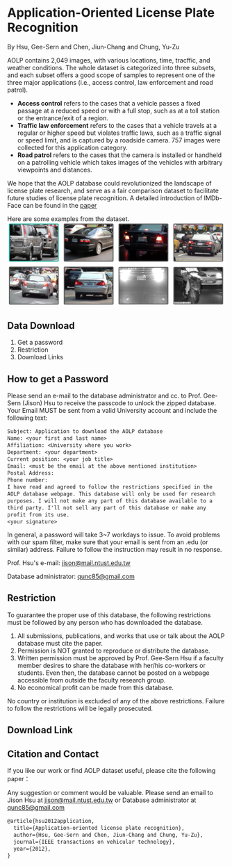 # Application-Oriented License Plate Recognition
By Hsu, Gee-Sern and Chen, Jiun-Chang and Chung, Yu-Zu


AOLP contains 2,049 images, with various locations, time, tracffic, and weather conditions. The whole dataset is categorized into three subsets, and each subset offers a good scope of samples to represent one of the three major applications (i.e., access control, law enforcement and road patrol).

- **Access control** refers to the cases that a vehicle passes a fixed passage at a reduced speed or with a full stop, such as at a toll station or the entrance/exit of a region.
- **Traffic law enforcement** refers to the cases that a vehicle travels at a regular or higher speed but violates traffic laws, such as a traffic signal or speed limit, and is captured by a roadside camera. 757 images were collected for this application category.
- **Road patrol** refers to the cases that the camera is installed or handheld on a patrolling vehicle which takes images of the vehicles with arbitrary viewpoints and distances. 

We hope that the AOLP database could revolutionized the landscape of license plate research, and serve as a fair comparison dataset to facilitate future studies of license plate recognition. A detailed introduction of IMDb-Face can be found in the [paper](https://ieeexplore.ieee.org/abstract/document/6339122)



Here are some examples from the dataset.
![Alt text](LicPlate.PNG?raw=true "Title")



Data Download 
--
 1. Get a password
 2. Restriction
 3. Download Links
 
How to get a Password
-
Please send an e-mail to the database administrator and cc. to Prof. Gee-Sern (Jison) Hsu to receive the passcode to unlock the zipped database. Your Email MUST be sent from a valid University account and include the following text:

```
Subject: Application to download the AOLP database
Name: <your first and last name>
Affiliation: <University where you work>
Department: <your department>
Current position: <your job title>
Email: <must be the email at the above mentioned institution>
Postal Address:
Phone number:
I have read and agreed to follow the restrictions specified in the AOLP database webpage. This database will only be used for research purposes. I will not make any part of this database available to a third party. I'll not sell any part of this database or make any profit from its use.
<your signature>
```
In general, a password will take 3~7 workdays to issue. To avoid problems with our spam filter, make sure that your email is sent from an .edu (or similar) address. Failure to follow the instruction may result in no response. 

Prof. Hsu's e-mail:
jison@mail.ntust.edu.tw

Database administrator:
qunc85@gmail.com

Restriction
-
To guarantee the proper use of this database, the following restrictions must be followed by any person who has downloaded the database.
 1. All submissions, publications, and works that use or talk about the AOLP database must cite the paper. 
 2. Permission is NOT granted to reproduce or distribute the database. 
 3. Written permission must be approved by Prof. Gee-Sern Hsu if a faculty member desires to share the database with her/his co-workers or students. Even then, the database cannot be posted on a webpage accessible from outside the faculty research group. 
 4. No economical profit can be made from this database. 
 
No country or institution is excluded of any of the above restrictions. Failure to follow the restrictions will be legally prosecuted.

Download Link
-
 




Citation and Contact
--
If you like our work or find AOLP dataset useful, please cite the following paper：

Any suggestion or comment would be valuable. Please send an email to Jison Hsu at jison@mail.ntust.edu.tw  or Database administrator  at qunc85@gmail.com
```
@article{hsu2012application,
  title={Application-oriented license plate recognition},
  author={Hsu, Gee-Sern and Chen, Jiun-Chang and Chung, Yu-Zu},
  journal={IEEE transactions on vehicular technology},
  year={2012},
}
```








